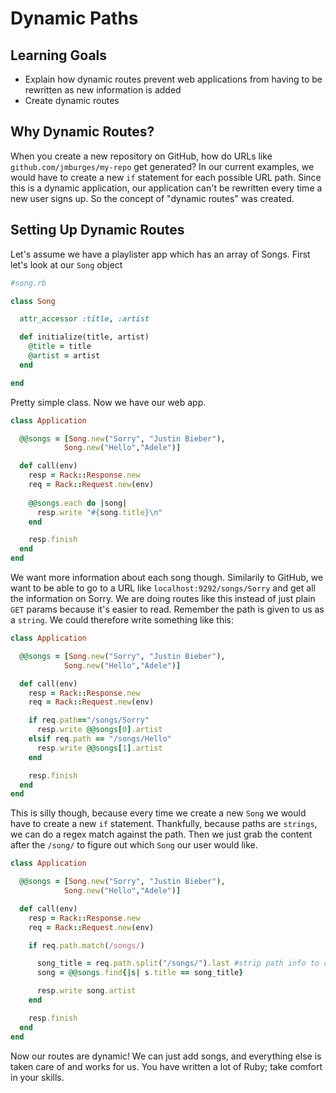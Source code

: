 # Dynamic Paths

## Learning Goals

- Explain how dynamic routes prevent web applications from having to be rewritten as new information is added
- Create dynamic routes 

## Why Dynamic Routes?

When you create a new repository on GitHub, how do URLs like `github.com/jmburges/my-repo` get generated? In our current examples, we would have to create a new `if` statement for each possible URL path. Since this is a dynamic application, our application can't be rewritten every time a new user signs up. So the concept of "dynamic routes" was created.

## Setting Up Dynamic Routes

Let's assume we have a playlister app which has an array of Songs. First let's look at our `Song` object

```ruby
#song.rb

class Song

  attr_accessor :title, :artist

  def initialize(title, artist)
    @title = title
    @artist = artist
  end

end
```

Pretty simple class. Now we have our web app.

```ruby
class Application

  @@songs = [Song.new("Sorry", "Justin Bieber"),
            Song.new("Hello","Adele")]

  def call(env)
    resp = Rack::Response.new
    req = Rack::Request.new(env)
    
    @@songs.each do |song|
      resp.write "#{song.title}\n"
    end

    resp.finish
  end
end
```

We want more information about each song though. Similarily to GitHub, we want to be able to go to a URL like `localhost:9292/songs/Sorry` and get all the information on Sorry. We are doing routes like this instead of just plain `GET` params because it's easier to read. Remember the path is given to us as a `string`. We could therefore write something like this:


```ruby
class Application

  @@songs = [Song.new("Sorry", "Justin Bieber"),
            Song.new("Hello","Adele")]

  def call(env)
    resp = Rack::Response.new
    req = Rack::Request.new(env)

    if req.path=="/songs/Sorry"
      resp.write @@songs[0].artist
    elsif req.path == "/songs/Hello"
      resp.write @@songs[1].artist
    end

    resp.finish
  end
end
```

This is silly though, because every time we create a new `Song` we would have to create a new `if` statement. Thankfully, because paths are `strings`, we can do a regex match against the path. Then we just grab the content after the `/song/` to figure out which `Song` our user would like.


```ruby
class Application

  @@songs = [Song.new("Sorry", "Justin Bieber"),
            Song.new("Hello","Adele")]

  def call(env)
    resp = Rack::Response.new
    req = Rack::Request.new(env)

    if req.path.match(/songs/)

      song_title = req.path.split("/songs/").last #strip path info to capture just the title
      song = @@songs.find{|s| s.title == song_title}

      resp.write song.artist
    end

    resp.finish
  end
end
```

Now our routes are dynamic! We can just add songs, and everything else is taken care of and works for us. You have written a lot of Ruby; take comfort in your skills.

